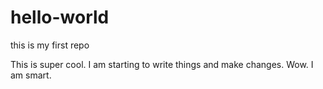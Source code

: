 # hello-world
this is my first repo 

This is super cool. I am starting to write things and make changes.
Wow. I am smart.
